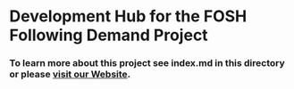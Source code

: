 # Development Hub for the FOSH Following Demand Project

### To learn more about this project see index.md in this directory or please [visit our Website](https://fosh-following-demand.github.io).

